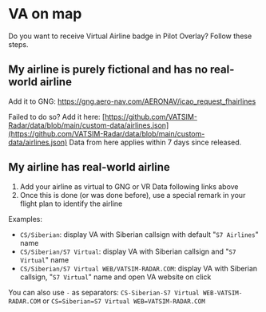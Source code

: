 # VA on map

Do you want to receive Virtual Airline badge in Pilot Overlay? Follow these steps.

## My airline is purely fictional and has no real-world airline

Add it to GNG: https://gng.aero-nav.com/AERONAV/icao_request_fhairlines

Failed to do so? Add it here: [https://github.com/VATSIM-Radar/data/blob/main/custom-data/airlines.json](https://github.com/VATSIM-Radar/data/blob/main/custom-data/airlines.json) Data from here applies within 7 days since released.

## My airline has real-world airline

1. Add your airline as virtual to GNG or VR Data following links above
2. Once this is done (or was done before), use a special remark in your flight plan to identify the airline

Examples:

- `CS/Siberian`: display VA with Siberian callsign with default "`S7 Airlines`" name
- `CS/Siberian/S7 Virtual`: display VA with Siberian callsign and "`S7 Virtual`" name
- `CS/Siberian/S7 Virtual WEB/VATSIM-RADAR.COM`: display VA with Siberian callsign, "`S7 Virtual`" name and open VA website on click

You can also use `-` as separators: `CS-Siberian-S7 Virtual WEB-VATSIM-RADAR.COM` or `CS=Siberian=S7 Virtual WEB=VATSIM-RADAR.COM`
